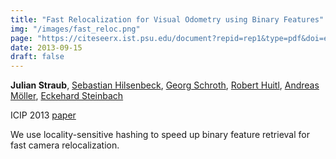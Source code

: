 ```yaml
---
title: "Fast Relocalization for Visual Odometry using Binary Features"
img: "/images/fast_reloc.png"
page: "https://citeseerx.ist.psu.edu/document?repid=rep1&type=pdf&doi=ead7fff772dfb41233fa5351c8e7fbbec303dc81"
date: 2013-09-15
draft: false
---
```

**Julian Straub**, 
[Sebastian Hilsenbeck](https://scholar.google.de/citations?user=TenY_v0AAAAJ), 
[Georg Schroth](https://scholar.google.com/citations?user=OrgfKhAAAAAJ), 
[Robert Huitl](https://scholar.google.com/citations?user=_vdEqpwAAAAJ), 
[Andreas Möller](https://scholar.google.com/citations?user=gFJpHvAAAAAJ), 
[Eckehard Steinbach](https://www.professoren.tum.de/en/steinbach-eckehard)

ICIP 2013
[paper](https://citeseerx.ist.psu.edu/document?repid=rep1&type=pdf&doi=ead7fff772dfb41233fa5351c8e7fbbec303dc81)

We use locality-sensitive hashing to speed up binary feature retrieval for fast camera relocalization.
